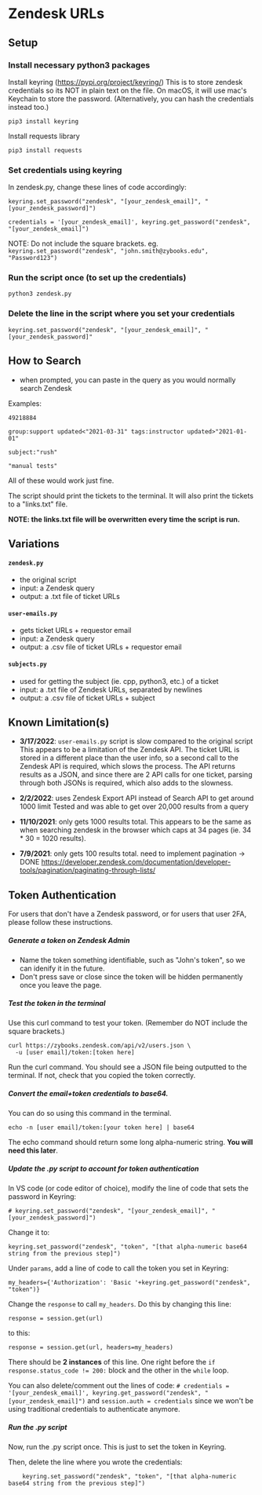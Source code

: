 # Zendesk URLs


## Setup
### Install necessary python3 packages

Install keyring (https://pypi.org/project/keyring/)
This is to store zendesk credentials so its NOT in plain text on the file. On macOS, it will use mac's Keychain to store the password. (Alternatively, you can hash the credentials instead too.)

    pip3 install keyring

Install requests library

    pip3 install requests



### Set credentials using keyring
In zendesk.py, change these lines of code accordingly:

    keyring.set_password("zendesk", "[your_zendesk_email]", "[your_zendesk_password]")

    credentials = '[your_zendesk_email]', keyring.get_password("zendesk", "[your_zendesk_email]")
    
NOTE: Do not include the square brackets. eg. ``keyring.set_password("zendesk", "john.smith@zybooks.edu", "Password123")``



### Run the script once (to set up the credentials)

  

    python3 zendesk.py


### Delete the line in the script where you set your credentials

    keyring.set_password("zendesk", "[your_zendesk_email]", "[your_zendesk_password]"



## How to Search

- when prompted, you can paste in the query as you would normally search Zendesk

Examples:

    49218884
 
    group:support updated<"2021-03-31" tags:instructor updated>"2021-01-01"
    
    subject:"rush"
    
    "manual tests"

All of these would work just fine.


The script should print the tickets to the terminal. It will also print the tickets to a "links.txt" file. 

**NOTE: the links.txt file will be overwritten every time the script is run.**

## Variations
#### ``zendesk.py``
- the original script
- input: a Zendesk query
- output: a .txt file of ticket URLs
#### ``user-emails.py``
- gets ticket URLs + requestor email
- input: a Zendesk query
- output: a .csv file of ticket URLs + requestor email
#### ``subjects.py``
- used for getting the subject (ie. cpp, python3, etc.) of a ticket
- input: a .txt file of Zendesk URLs, separated by newlines
- output: a .csv file of ticket URLs + subject


## Known Limitation(s)

- **3/17/2022**: ``user-emails.py`` script is slow compared to the original script
    This appears to be a limitation of the Zendesk API. The ticket URL is stored in a different place than the user info, so a second call to the Zendesk API is required, which slows the process. 
    The API returns results as a JSON, and since there are 2 API calls for one ticket, parsing through both JSONs is required, which also adds to the slowness.

- **2/2/2022**: uses Zendesk Export API instead of Search API to get around 1000 limit
    Tested and was able to get over 20,000 results from a query

- **11/10/2021**: only gets 1000 results total. 
    This appears to be the same as when searching zendesk in the browser which caps at 34 pages (ie. 34 * 30 = 1020 results).

- **7/9/2021**: only gets 100 results total. need to implement pagination -> DONE 
    https://developer.zendesk.com/documentation/developer-tools/pagination/paginating-through-lists/

## Token Authentication
For users that don't have a Zendesk password, or for users that user 2FA, please follow these instructions.

##### Generate a token on Zendesk Admin
- Name the token something identifiable, such as "John's token", so we can idenify it in the future.
- Don't press save or close since the token will be hidden permanently once you leave the page.

##### Test the token in the terminal  
Use this curl command to test your token. (Remember do NOT include the square brackets.)
```
curl https://zybooks.zendesk.com/api/v2/users.json \
  -u [user email]/token:[token here]
```


Run the curl command. You should see a JSON file being outputted to the terminal. If not, check that you copied the token correctly.

##### Convert the email+token credentials to base64. 
You can do so using this command in the terminal.
    
    echo -n [user email]/token:[your token here] | base64
    
The echo command should return some long alpha-numeric string. **You will need this later**.

##### Update the .py script to account for token authentication
In VS code (or code editor of choice), modify the line of code that sets the password in Keyring:

    # keyring.set_password("zendesk", "[your_zendesk_email]", "[your_zendesk_password]")

Change it to:

    keyring.set_password("zendesk", "token", "[that alpha-numeric base64 string from the previous step]")


Under ``params``, add a line of code to call the token you set in Keyring:

    my_headers={'Authorization': 'Basic '+keyring.get_password("zendesk", "token")}

Change the ``response`` to call ``my_headers``. Do this by changing this line:

    response = session.get(url)

to this:

    response = session.get(url, headers=my_headers)

There should be **2 instances** of this line. One right before the ``if response.status_code != 200:`` block and the other in the ``while`` loop.

You can also delete/comment out the lines of code:
``# credentials = '[your_zendesk_email]', keyring.get_password("zendesk", "[your_zendesk_email]")`` and ``session.auth = credentials`` since we won't be using traditional credentials to authenticate anymore.

##### Run the .py script
Now, run the .py script once. This is just to set the token in Keyring.

Then, delete the line where you wrote the credentials:

        keyring.set_password("zendesk", "token", "[that alpha-numeric base64 string from the previous step]")









